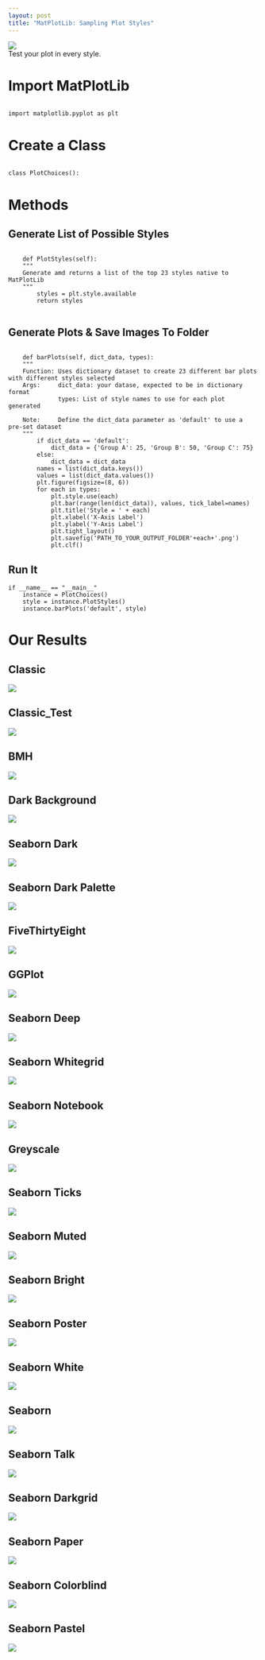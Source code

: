 ```yaml
---
layout: post
title: "MatPlotLib: Sampling Plot Styles"
---
```


<img src="/Images/Styles/style_title.jpg" class="inline"/><br>
Test your plot in every style. 


# Import MatPlotLib


```Python3 

import matplotlib.pyplot as plt

```

# Create a Class
```Python3

class PlotChoices():

```

# Methods

## Generate List of Possible Styles
```Python3  

    def PlotStyles(self):
    """
    Generate amd returns a list of the top 23 styles native to MatPlotLib
    """
        styles = plt.style.available
        return styles
        
```

## Generate Plots & Save Images To Folder

```Python3 

    def barPlots(self, dict_data, types):
    """
    Function: Uses dictionary dataset to create 23 different bar plots with different styles selected
    Args:     dict_data: your datase, expected to be in dictionary format
              types: List of style names to use for each plot generated
          
    Note:     Define the dict_data parameter as 'default' to use a pre-set dataset
    """
        if dict_data == 'default':
            dict_data = {'Group A': 25, 'Group B': 50, 'Group C': 75}
        else:
            dict_data = dict_data
        names = list(dict_data.keys())
        values = list(dict_data.values())
        plt.figure(figsize=(8, 6))
        for each in types:
            plt.style.use(each)
            plt.bar(range(len(dict_data)), values, tick_label=names)
            plt.title('Style = ' + each)
            plt.xlabel('X-Axis Label')
            plt.ylabel('Y-Axis Label')
            plt.tight_layout()
            plt.savefig('PATH_TO_YOUR_OUTPUT_FOLDER'+each+'.png')
            plt.clf()

```

## Run It

``` Python3
if __name__ == "__main__"
    instance = PlotChoices()
    style = instance.PlotStyles()
    instance.barPlots('default', style)
```

# Our Results

## Classic
<img src="/Images/Styles/style_classic.png" class="inline"/><br>

## Classic_Test

<img src="/Images/Styles/style__classic_test.png" class="inline"/><br>

## BMH
<img src="/Images/Styles/style_bmh.png" class="inline"/><br>

## Dark Background
<img src="/Images/Styles/style_dark_background.png" class="inline"/><br>

## Seaborn Dark
<img src="/Images/Styles/style_seaborn-dark.png" class="inline"/><br>

## Seaborn Dark Palette
<img src="/Images/Styles/style_seaborn-dark-palette.png" class="inline"/><br>

## FiveThirtyEight
<img src="/Images/Styles/style_fivethirtyeight.png" class="inline"/><br>

## GGPlot
<img src="/Images/Styles/style_ggplot.png" class="inline"/><br>

## Seaborn Deep
<img src="/Images/Styles/style_seaborn-deep.png" class="inline"/><br>

## Seaborn Whitegrid
<img src="/Images/Styles/style_seaborn-whitegrid.png" class="inline"/><br>

## Seaborn Notebook
<img src="/Images/Styles/style_seaborn-notebook.png" class="inline"/><br>

## Greyscale
<img src="/Images/Styles/style_grayscale.png" class="inline"/><br>

## Seaborn Ticks
<img src="/Images/Styles/style_seaborn-ticks.png" class="inline"/><br>

## Seaborn Muted
<img src="/Images/Styles/style_seaborn-muted.png" class="inline"/><br>

## Seaborn Bright
<img src="/Images/Styles/style_seaborn-bright.png" class="inline"/><br>

## Seaborn Poster
<img src="/Images/Styles/style_seaborn-poster.png" class="inline"/><br>

## Seaborn White
<img src="/Images/Styles/style_seaborn-white.png" class="inline"/><br>

## Seaborn
<img src="/Images/Styles/style_seaborn.png" class="inline"/><br>

## Seaborn Talk
<img src="/Images/Styles/style_seaborn-talk.png" class="inline"/><br>

## Seaborn Darkgrid
<img src="/Images/Styles/style_seaborn-darkgrid.png" class="inline"/><br>

## Seaborn Paper
<img src="/Images/Styles/style_seaborn-paper.png" class="inline"/><br>

## Seaborn Colorblind
<img src="/Images/Styles/style_seaborn-colorblind.png" class="inline"/><br>

## Seaborn Pastel
<img src="/Images/Styles/style_seaborn-pastel.png" class="inline"/><br>
